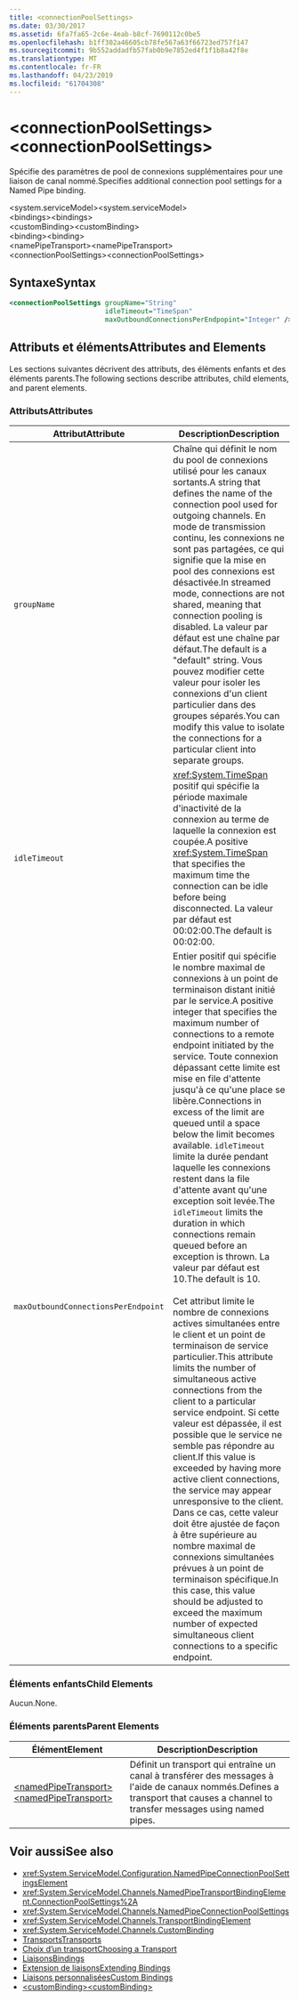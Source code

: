 ```yaml
---
title: <connectionPoolSettings>
ms.date: 03/30/2017
ms.assetid: 6fa7fa65-2c6e-4eab-b8cf-7690112c0be5
ms.openlocfilehash: b1ff302a46605cb78fe567a63f66723ed757f147
ms.sourcegitcommit: 9b552addadfb57fab0b9e7852ed4f1f1b8a42f8e
ms.translationtype: MT
ms.contentlocale: fr-FR
ms.lasthandoff: 04/23/2019
ms.locfileid: "61704308"
---
```

# <a name="connectionpoolsettings"></a><span data-ttu-id="7df54-101">\<connectionPoolSettings></span><span class="sxs-lookup"><span data-stu-id="7df54-101">\<connectionPoolSettings></span></span>
<span data-ttu-id="7df54-102">Spécifie des paramètres de pool de connexions supplémentaires pour une liaison de canal nommé.</span><span class="sxs-lookup"><span data-stu-id="7df54-102">Specifies additional connection pool settings for a Named Pipe binding.</span></span>  
  
 <span data-ttu-id="7df54-103">\<system.serviceModel></span><span class="sxs-lookup"><span data-stu-id="7df54-103">\<system.serviceModel></span></span>  
<span data-ttu-id="7df54-104">\<bindings></span><span class="sxs-lookup"><span data-stu-id="7df54-104">\<bindings></span></span>  
<span data-ttu-id="7df54-105">\<customBinding></span><span class="sxs-lookup"><span data-stu-id="7df54-105">\<customBinding></span></span>  
<span data-ttu-id="7df54-106">\<binding></span><span class="sxs-lookup"><span data-stu-id="7df54-106">\<binding></span></span>  
<span data-ttu-id="7df54-107">\<namePipeTransport></span><span class="sxs-lookup"><span data-stu-id="7df54-107">\<namePipeTransport></span></span>  
<span data-ttu-id="7df54-108">\<connectionPoolSettings></span><span class="sxs-lookup"><span data-stu-id="7df54-108">\<connectionPoolSettings></span></span>  
  
## <a name="syntax"></a><span data-ttu-id="7df54-109">Syntaxe</span><span class="sxs-lookup"><span data-stu-id="7df54-109">Syntax</span></span>  
  
```xml  
<connectionPoolSettings groupName="String"
                        idleTimeout="TimeSpan"
                        maxOutboundConnectionsPerEndpopint="Integer" />
```  
  
## <a name="attributes-and-elements"></a><span data-ttu-id="7df54-110">Attributs et éléments</span><span class="sxs-lookup"><span data-stu-id="7df54-110">Attributes and Elements</span></span>  
 <span data-ttu-id="7df54-111">Les sections suivantes décrivent des attributs, des éléments enfants et des éléments parents.</span><span class="sxs-lookup"><span data-stu-id="7df54-111">The following sections describe attributes, child elements, and parent elements.</span></span>  
  
### <a name="attributes"></a><span data-ttu-id="7df54-112">Attributs</span><span class="sxs-lookup"><span data-stu-id="7df54-112">Attributes</span></span>  
  
|<span data-ttu-id="7df54-113">Attribut</span><span class="sxs-lookup"><span data-stu-id="7df54-113">Attribute</span></span>|<span data-ttu-id="7df54-114">Description</span><span class="sxs-lookup"><span data-stu-id="7df54-114">Description</span></span>|  
|---------------|-----------------|  
|`groupName`|<span data-ttu-id="7df54-115">Chaîne qui définit le nom du pool de connexions utilisé pour les canaux sortants.</span><span class="sxs-lookup"><span data-stu-id="7df54-115">A string that defines the name of the connection pool used for outgoing channels.</span></span> <span data-ttu-id="7df54-116">En mode de transmission continu, les connexions ne sont pas partagées, ce qui signifie que la mise en pool des connexions est désactivée.</span><span class="sxs-lookup"><span data-stu-id="7df54-116">In streamed mode, connections are not shared, meaning that connection pooling is disabled.</span></span> <span data-ttu-id="7df54-117">La valeur par défaut est une chaîne par défaut.</span><span class="sxs-lookup"><span data-stu-id="7df54-117">The default is a "default" string.</span></span> <span data-ttu-id="7df54-118">Vous pouvez modifier cette valeur pour isoler les connexions d'un client particulier dans des groupes séparés.</span><span class="sxs-lookup"><span data-stu-id="7df54-118">You can modify this value to isolate the connections for a particular client into separate groups.</span></span>|  
|`idleTimeout`|<span data-ttu-id="7df54-119"><xref:System.TimeSpan> positif qui spécifie la période maximale d'inactivité de la connexion au terme de laquelle la connexion est coupée.</span><span class="sxs-lookup"><span data-stu-id="7df54-119">A positive <xref:System.TimeSpan> that specifies the maximum time the connection can be idle before being disconnected.</span></span> <span data-ttu-id="7df54-120">La valeur par défaut est 00:02:00.</span><span class="sxs-lookup"><span data-stu-id="7df54-120">The default is 00:02:00.</span></span>|  
|`maxOutboundConnectionsPerEndpoint`|<span data-ttu-id="7df54-121">Entier positif qui spécifie le nombre maximal de connexions à un point de terminaison distant initié par le service.</span><span class="sxs-lookup"><span data-stu-id="7df54-121">A positive integer that specifies the maximum number of connections to a remote endpoint initiated by the service.</span></span> <span data-ttu-id="7df54-122">Toute connexion dépassant cette limite est mise en file d'attente jusqu'à ce qu'une place se libère.</span><span class="sxs-lookup"><span data-stu-id="7df54-122">Connections in excess of the limit are queued until a space below the limit becomes available.</span></span> <span data-ttu-id="7df54-123">`idleTimeout` limite la durée pendant laquelle les connexions restent dans la file d'attente avant qu'une exception soit levée.</span><span class="sxs-lookup"><span data-stu-id="7df54-123">The `idleTimeout` limits the duration in which connections remain queued before an exception is thrown.</span></span> <span data-ttu-id="7df54-124">La valeur par défaut est 10.</span><span class="sxs-lookup"><span data-stu-id="7df54-124">The default is 10.</span></span><br /><br /> <span data-ttu-id="7df54-125">Cet attribut limite le nombre de connexions actives simultanées entre le client et un point de terminaison de service particulier.</span><span class="sxs-lookup"><span data-stu-id="7df54-125">This attribute limits the number of simultaneous active connections from the client to a particular service endpoint.</span></span> <span data-ttu-id="7df54-126">Si cette valeur est dépassée, il est possible que le service ne semble pas répondre au client.</span><span class="sxs-lookup"><span data-stu-id="7df54-126">If this value is exceeded by having more active client connections, the service may appear unresponsive to the client.</span></span> <span data-ttu-id="7df54-127">Dans ce cas, cette valeur doit être ajustée de façon à être supérieure au nombre maximal de connexions simultanées prévues à un point de terminaison spécifique.</span><span class="sxs-lookup"><span data-stu-id="7df54-127">In this case, this value should be adjusted to exceed the maximum number of expected simultaneous client connections to a specific endpoint.</span></span>|  
  
### <a name="child-elements"></a><span data-ttu-id="7df54-128">Éléments enfants</span><span class="sxs-lookup"><span data-stu-id="7df54-128">Child Elements</span></span>  
 <span data-ttu-id="7df54-129">Aucun.</span><span class="sxs-lookup"><span data-stu-id="7df54-129">None.</span></span>  
  
### <a name="parent-elements"></a><span data-ttu-id="7df54-130">Éléments parents</span><span class="sxs-lookup"><span data-stu-id="7df54-130">Parent Elements</span></span>  
  
|<span data-ttu-id="7df54-131">Élément</span><span class="sxs-lookup"><span data-stu-id="7df54-131">Element</span></span>|<span data-ttu-id="7df54-132">Description</span><span class="sxs-lookup"><span data-stu-id="7df54-132">Description</span></span>|  
|-------------|-----------------|  
|[<span data-ttu-id="7df54-133">\<namedPipeTransport></span><span class="sxs-lookup"><span data-stu-id="7df54-133">\<namedPipeTransport></span></span>](../../../../../docs/framework/configure-apps/file-schema/wcf/namedpipetransport.md)|<span data-ttu-id="7df54-134">Définit un transport qui entraîne un canal à transférer des messages à l'aide de canaux nommés.</span><span class="sxs-lookup"><span data-stu-id="7df54-134">Defines a transport that causes a channel to transfer messages using named pipes.</span></span>|  
  
## <a name="see-also"></a><span data-ttu-id="7df54-135">Voir aussi</span><span class="sxs-lookup"><span data-stu-id="7df54-135">See also</span></span>

- <xref:System.ServiceModel.Configuration.NamedPipeConnectionPoolSettingsElement>
- <xref:System.ServiceModel.Channels.NamedPipeTransportBindingElement.ConnectionPoolSettings%2A>
- <xref:System.ServiceModel.Channels.NamedPipeConnectionPoolSettings>
- <xref:System.ServiceModel.Channels.TransportBindingElement>
- <xref:System.ServiceModel.Channels.CustomBinding>
- [<span data-ttu-id="7df54-136">Transports</span><span class="sxs-lookup"><span data-stu-id="7df54-136">Transports</span></span>](../../../../../docs/framework/wcf/feature-details/transports.md)
- [<span data-ttu-id="7df54-137">Choix d’un transport</span><span class="sxs-lookup"><span data-stu-id="7df54-137">Choosing a Transport</span></span>](../../../../../docs/framework/wcf/feature-details/choosing-a-transport.md)
- [<span data-ttu-id="7df54-138">Liaisons</span><span class="sxs-lookup"><span data-stu-id="7df54-138">Bindings</span></span>](../../../../../docs/framework/wcf/bindings.md)
- [<span data-ttu-id="7df54-139">Extension de liaisons</span><span class="sxs-lookup"><span data-stu-id="7df54-139">Extending Bindings</span></span>](../../../../../docs/framework/wcf/extending/extending-bindings.md)
- [<span data-ttu-id="7df54-140">Liaisons personnalisées</span><span class="sxs-lookup"><span data-stu-id="7df54-140">Custom Bindings</span></span>](../../../../../docs/framework/wcf/extending/custom-bindings.md)
- [<span data-ttu-id="7df54-141">\<customBinding></span><span class="sxs-lookup"><span data-stu-id="7df54-141">\<customBinding></span></span>](../../../../../docs/framework/configure-apps/file-schema/wcf/custombinding.md)
